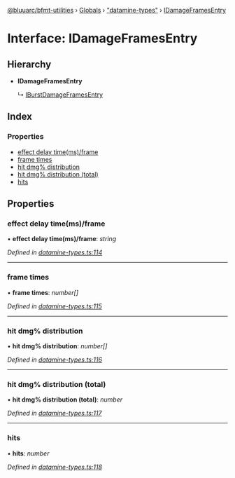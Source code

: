 [@bluuarc/bfmt-utilities](../README.md) › [Globals](../globals.md) › ["datamine-types"](../modules/_datamine_types_.md) › [IDamageFramesEntry](_datamine_types_.idamageframesentry.md)

# Interface: IDamageFramesEntry

## Hierarchy

* **IDamageFramesEntry**

  ↳ [IBurstDamageFramesEntry](_datamine_types_.iburstdamageframesentry.md)

## Index

### Properties

* [effect delay time(ms)/frame](_datamine_types_.idamageframesentry.md#effect-delay-time(ms)/frame)
* [frame times](_datamine_types_.idamageframesentry.md#frame-times)
* [hit dmg% distribution](_datamine_types_.idamageframesentry.md#hit-dmg%-distribution)
* [hit dmg% distribution (total)](_datamine_types_.idamageframesentry.md#hit-dmg%-distribution-(total))
* [hits](_datamine_types_.idamageframesentry.md#hits)

## Properties

###  effect delay time(ms)/frame

• **effect delay time(ms)/frame**: *string*

*Defined in [datamine-types.ts:114](https://github.com/BluuArc/bfmt-utilities/blob/cf39af8/src/datamine-types.ts#L114)*

___

###  frame times

• **frame times**: *number[]*

*Defined in [datamine-types.ts:115](https://github.com/BluuArc/bfmt-utilities/blob/cf39af8/src/datamine-types.ts#L115)*

___

###  hit dmg% distribution

• **hit dmg% distribution**: *number[]*

*Defined in [datamine-types.ts:116](https://github.com/BluuArc/bfmt-utilities/blob/cf39af8/src/datamine-types.ts#L116)*

___

###  hit dmg% distribution (total)

• **hit dmg% distribution (total)**: *number*

*Defined in [datamine-types.ts:117](https://github.com/BluuArc/bfmt-utilities/blob/cf39af8/src/datamine-types.ts#L117)*

___

###  hits

• **hits**: *number*

*Defined in [datamine-types.ts:118](https://github.com/BluuArc/bfmt-utilities/blob/cf39af8/src/datamine-types.ts#L118)*
